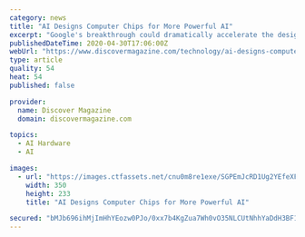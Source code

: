 ```yaml
---
category: news
title: "AI Designs Computer Chips for More Powerful AI"
excerpt: "Google's breakthrough could dramatically accelerate the design cycle for intelligent machines."
publishedDateTime: 2020-04-30T17:06:00Z
webUrl: "https://www.discovermagazine.com/technology/ai-designs-computer-chips-for-more-powerful-ai"
type: article
quality: 54
heat: 54
published: false

provider:
  name: Discover Magazine
  domain: discovermagazine.com

topics:
  - AI Hardware
  - AI

images:
  - url: "https://images.ctfassets.net/cnu0m8re1exe/SGPEmJcRD1Ug2YEfeXFju/043373b6137d7d7a4039f7daa6c1c8c5/shutterstock_76171975.jpg?w=350&h=233&fit=fill"
    width: 350
    height: 233
    title: "AI Designs Computer Chips for More Powerful AI"

secured: "bMJb696ihMjImHhYEozw0PJo/0xx7b4KgZua7Wh0vO35NLCUtNhhYaDdH3BF1ESDTVdumj/vS2PUmB6afSzcfZXTxrfOjhjFKzhGhg0ovPHkyREUSKokNYYfgAXYXzGu59c/wUASFWlFPDRrk02fzGeJRFlGeh+4BdzBv9bsMw2iWZ7R0nAGXZHy1VFD8geFdfW+WGXLfjgXIJAxmk37QJU+vJeNB9zWBpR3DTbn21PopycBl6HRYYR7B+a06ct5zS0BZXJ/4HI4c4zHvoPjwQ4yDMIypYA+PSHvdiy7QfEe7p2DGQ1zEUAjqiOuqA/JDeneDqfZajCp7/d2NA7QaNHafIrJ6lE7U8YE37CxUl2MA4naLQwQ44slcd32OtF61O808FasJoGUoDBkbCHx0PS6pUddVwo1cFCx/Q48cTOBZ5ZUrbltKZjfBTNZFIEL0+XFelaW1xuUgQHbfNLkQgXfwhaVI0Bmn2yw31fxdTg=;uwFLRTEYK7tyrFlDsLLpnw=="
---
```



